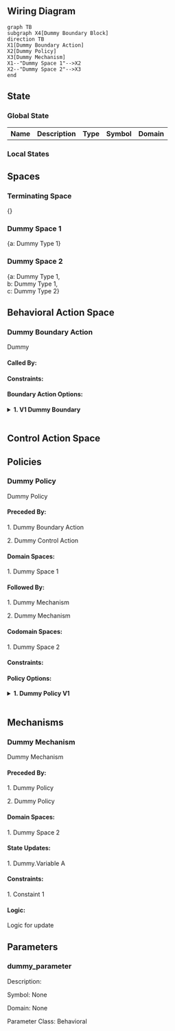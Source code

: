 ## Wiring Diagram

```mermaid
graph TB
subgraph X4[Dummy Boundary Block]
direction TB
X1[Dummy Boundary Action]
X2[Dummy Policy]
X3[Dummy Mechanism]
X1--"Dummy Space 1"-->X2
X2--"Dummy Space 2"-->X3
end
```

## State
<h3>Global State</h3><table>
      <tr>
        <th>Name</th>
        <th>Description</th>
        <th>Type</th>
        <th>Symbol</th>
        <th>Domain</th>
      </tr></table><h3>Local States</h3><h2>Spaces</h2><h3>Terminating Space</h3><p>{}</p><h3>Dummy Space 1</h3><p>{a: Dummy Type 1}</p><h3>Dummy Space 2</h3><p>{a: Dummy Type 1,<br/>b: Dummy Type 1,<br/>c: Dummy Type 2}</p><h2>Behavioral Action Space</h2><h3>Dummy Boundary Action</h3><p>Dummy</p><h4>Called By:</h4>
<h4>Constraints:</h4>
<h4>Boundary Action Options:</h4>
<details><summary><b>1. V1 Dummy Boundary</b></summary><p>Description</p><p>Logic: A+B=C</p></details><br/><h2>Control Action Space</h2><h2>Policies</h2><h3>Dummy Policy</h3><p>Dummy Policy</p><h4>Preceded By:</h4>
<p>1. Dummy Boundary Action</p><p>2. Dummy Control Action</p><h4>Domain Spaces:</h4>
<p>1. Dummy Space 1</p><h4>Followed By:</h4>
<p>1. Dummy Mechanism</p><p>2. Dummy Mechanism</p><h4>Codomain Spaces:</h4>
<p>1. Dummy Space 2</p><h4>Constraints:</h4>
<h4>Policy Options:</h4>
<details><summary><b>1. Dummy Policy V1</b></summary><p>V1 Dummy Policy</p><p>Logic: 
Dummy
Dummy
Dummy
</p></details><br/><h2>Mechanisms</h2><h3>Dummy Mechanism</h3><p>Dummy Mechanism</p><h4>Preceded By:</h4>
<p>1. Dummy Policy</p><p>2. Dummy Policy</p><h4>Domain Spaces:</h4>
<p>1. Dummy Space 2</p><h4>State Updates:</h4>
<p>1. Dummy.Variable A</p><h4>Constraints:</h4>
<p>1. Constaint 1
</p><h4>Logic:</h4>
<p>Logic for update</p><h2>Parameters</h2><h3>dummy_parameter</h3><p>Description: </p><p>Symbol: None</p><p>Domain: None</p><p>Parameter Class: Behavioral</p>